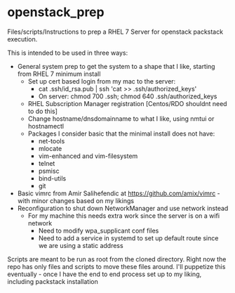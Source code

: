 openstack_prep
==============

Files/scripts/Instructions to prep a RHEL 7 Server for openstack packstack execution.

This is intended to be used in three ways:
   - General system prep to get the system to a shape that I like, starting from RHEL 7 minimum install
      - Set up cert based login from my mac to the server:
         - cat .ssh/id_rsa.pub | ssh <openstack server name> 'cat >> .ssh/authorized_keys'
         - On server: chmod 700 .ssh; chmod 640 .ssh/authorized_keys
      - RHEL Subscription Manager registration [Centos/RDO shouldnt need to do this]
      - Change hostname/dnsdomainname to what I like, using nmtui or hostnamectl
      - Packages I consider basic that the minimal install does not have:
        - net-tools
        - mlocate
        - vim-enhanced and vim-filesystem
        - telnet
        - psmisc
        - bind-utils
        - git
   - Basic vimrc from Amir Salihefendic at https://github.com/amix/vimrc - with minor changes based on my likings
   - Reconfiguration to shut down NetworkManager and use network instead
      - For my machine this needs extra work since the server is on a wifi network
         - Need to modify wpa_supplicant conf files
         - Need to add a service in systemd to set up default route since we are using a static address
         
Scripts are meant to be run as root from the cloned directory.   Right now the repo has only files and scripts to move these files around. I'll puppetize this eventually - once I have the end to end process set up to my liking, including packstack installation

